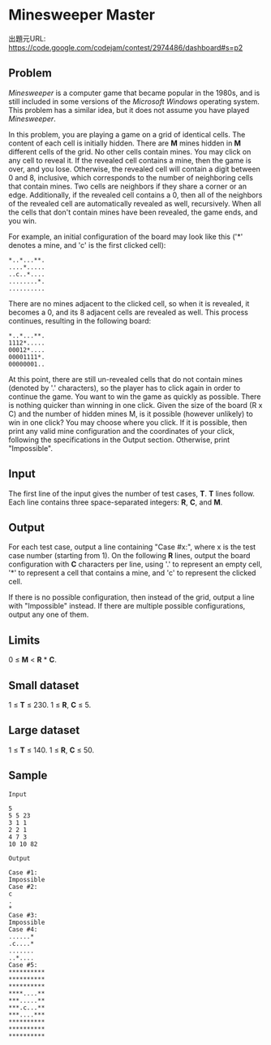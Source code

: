 # Minesweeper Master

出題元URL: https://code.google.com/codejam/contest/2974486/dashboard#s=p2

## Problem

*Minesweeper* is a computer game that became popular in the 1980s, and is still included in some versions of the *Microsoft Windows* operating system. This problem has a similar idea, but it does not assume you have played *Minesweeper*.

In this problem, you are playing a game on a grid of identical cells. The content of each cell is initially hidden. There are **M** mines hidden in **M** different cells of the grid. No other cells contain mines. You may click on any cell to reveal it. If the revealed cell contains a mine, then the game is over, and you lose. Otherwise, the revealed cell will contain a digit between 0 and 8, inclusive, which corresponds to the number of neighboring cells that contain mines. Two cells are neighbors if they share a corner or an edge. Additionally, if the revealed cell contains a 0, then all of the neighbors of the revealed cell are automatically revealed as well, recursively. When all the cells that don't contain mines have been revealed, the game ends, and you win.

For example, an initial configuration of the board may look like this ('\*' denotes a mine, and 'c' is the first clicked cell):

```
*..*...**.
....*.....
..c..*....
........*.
..........
```

There are no mines adjacent to the clicked cell, so when it is revealed, it becomes a 0, and its 8 adjacent cells are revealed as well. This process continues, resulting in the following board:

```
*..*...**.
1112*.....
00012*....
00001111*.
00000001..
```

At this point, there are still un-revealed cells that do not contain mines (denoted by '.' characters), so the player has to click again in order to continue the game.
You want to win the game as quickly as possible. There is nothing quicker than winning in one click. Given the size of the board (R x C) and the number of hidden mines M, is it possible (however unlikely) to win in one click? You may choose where you click. If it is possible, then print any valid mine configuration and the coordinates of your click, following the specifications in the Output section. Otherwise, print "Impossible".

## Input

The first line of the input gives the number of test cases, **T**. **T** lines follow. Each line contains three space-separated integers: **R**, **C**, and **M**.

## Output

For each test case, output a line containing "Case #x:", where x is the test case number (starting from 1). On the following **R** lines, output the board configuration with **C** characters per line, using '.' to represent an empty cell, '\*' to represent a cell that contains a mine, and 'c' to represent the clicked cell.

If there is no possible configuration, then instead of the grid, output a line with "Impossible" instead. If there are multiple possible configurations, output any one of them.

## Limits

0 ≤ **M** < **R** * **C**.

## Small dataset

1 ≤ **T** ≤ 230.
1 ≤ **R**, **C** ≤ 5.

## Large dataset

1 ≤ **T** ≤ 140.
1 ≤ **R**, **C** ≤ 50.

## Sample

```
Input

5
5 5 23
3 1 1
2 2 1
4 7 3
10 10 82

Output

Case #1:
Impossible
Case #2:
c
.
*
Case #3:
Impossible
Case #4:
......*
.c....*
.......
..*....
Case #5:
**********
**********
**********
****....**
***.....**
***.c...**
***....***
**********
**********
**********
```
